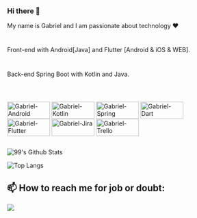 ### Hi there 👋

My name is Gabriel and I am passionate about technology ❤️

#
Front-end with Android[Java] and Flutter [Android & iOS & WEB].
#
Back-end Spring Boot with Kotlin and Java.
#
<div style="display: inline_block"><br>
  <img align="center" alt="Gabriel-Android" height="40" width="100" src="https://img.shields.io/badge/Android-3DDC84?style=for-the-          badge&logo=android&logoColor=white">
  <img align="center" alt="Gabriel-Kotlin"  height="40" width="100" src="https://img.shields.io/badge/Kotlin-0095D5?&style=for-the-          badge&logo=kotlin&logoColor=white">
  <img align="center" alt="Gabriel-Spring" height="40" width="100"src="https://img.shields.io/badge/Spring-6DB33F?style=for-the-             badge&logo=spring&logoColor=white">
  <img align="center" alt="Gabriel-Dart" height="40" width="100" src="https://img.shields.io/badge/Dart-0175C2?style=for-the-                badge&logo=dart&logoColor=white">
  <img align="center" alt="Gabriel-Flutter" height="40" width="100" src="https://img.shields.io/badge/Flutter-02569B?style=for-the-         badge&logo=flutter&logoColor=white">
  <img align="center" alt="Gabriel-Jira" height="40" width="100" src="https://img.shields.io/badge/Jira-0052CC?style=for-the-                badge&logo=Jira&logoColor=white">
  <img align="center" alt="Gabriel-Trello" height="40" width="100" src="https://img.shields.io/badge/Trello-0052CC?style=for-the-           badge&logo=trello&logoColor=white">
</div>

##

 ![99's Github Stats](https://github-readme-stats.vercel.app/api?username=gadearaujo&bg_color=30,00276D,008BFF&title_color=fff&text_color=fff&show=reviews,discussions_started,discussions_answered,prs_merged,prs_merged_percentage)


![Top Langs](https://github-readme-stats.vercel.app/api/top-langs/?username=gadearaujo&layout=compact&show_icons=true&show=reviews,discussions_started,discussions_answered,prs_merged,prs_merged_percentage&hide=html,scss,stylus,blade,jupyter%20notebook,python,css,shell,batchfile,dockerfile,typescript,ruby,swift,objective-c&theme=algolia)


## 📫 How to reach me for job or doubt:
 <a href = "mailto:ga.dearaujo4@gmail.com"><img src="https://img.shields.io/badge/-Gmail-%23333?style=for-the-badge&logo=gmail&logoColor=white" target="_blank"></a>
<!--
**gadearaujo/gadearaujo** is a ✨ _special_ ✨ repository because its `README.md` (this file) appears on your GitHub profile.

Here are some ideas to get you started:

- 🔭 I’m currently working on ...
- 🌱 I’m currently learning ...
- 👯 I’m looking to collaborate on ...
- 🤔 I’m looking for help with ...
- 💬 Ask me about ...
- 📫 How to reach me: ...
- 😄 Pronouns: ...
- ⚡ Fun fact: ...
-->

